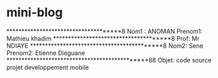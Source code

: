 # mini-blog
*************************************8
Nom1 : ANOMAN
Prenom1: Mathieu khadim
**************************************8
Prof: Mr NDIAYE
*******************************************8
Nom2: Sene
Prenom2: Etienne Dieguane
**********************************************88
Objet: code source projet developpement mobile
